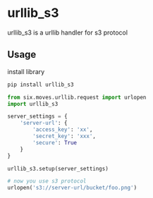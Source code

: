 # urllib_s3

urllib_s3 is a urllib handler for s3 protocol


## Usage

install library

```bash
pip install urllib_s3

```

```python
from six.moves.urllib.request import urlopen
import urllib_s3

server_settings = {
    'server-url': {
        'access_key': 'xx',
        'secret_key': 'xxx',
        'secure': True
    }
}

urllib_s3.setup(server_settings)

# now you use s3 protocol
urlopen('s3://server-url/bucket/foo.png')

```

